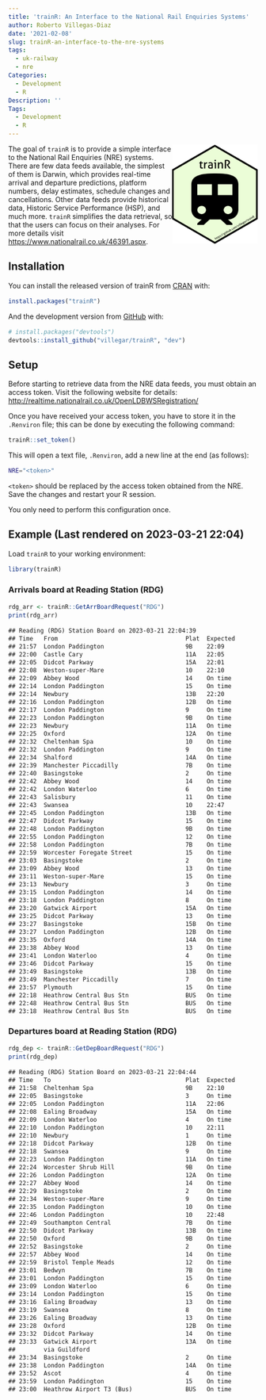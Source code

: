 ```yaml
---
title: 'trainR: An Interface to the National Rail Enquiries Systems'
author: Roberto Villegas-Diaz
date: '2021-02-08'
slug: trainR-an-interface-to-the-nre-systems
tags:
  - uk-railway
  - nre
Categories:
  - Development
  - R
Description: ''
Tags:
  - Development
  - R
---
```


<img src="https://raw.githubusercontent.com/villegar/trainR/main/inst/images/logo.png" alt="logo" align="right" height=200px/>

The goal of `trainR` is to provide a simple interface to the 
National Rail Enquiries (NRE) systems. There are few data feeds 
available, the simplest of them is Darwin, which provides real-time 
arrival and departure predictions, platform numbers, delay estimates, 
schedule changes and cancellations. Other data feeds provide historical 
data, Historic Service Performance (HSP), and much more. `trainR` 
simplifies the data retrieval, so that the users can focus on their 
analyses. For more details visit 
https://www.nationalrail.co.uk/46391.aspx.

## Installation

You can install the released version of trainR from [CRAN](https://CRAN.R-project.org) with:

``` r
install.packages("trainR")
```

And the development version from [GitHub](https://github.com/) with:

``` r
# install.packages("devtools")
devtools::install_github("villegar/trainR", "dev")
```

## Setup
Before starting to retrieve data from the NRE data feeds, you must obtain an access token. 
Visit the following website for details: http://realtime.nationalrail.co.uk/OpenLDBWSRegistration/

Once you have received your access token, you have to store it in the `.Renviron` file; this can be 
done by executing the following command:


```r
trainR::set_token()
```

This will open a text file, `.Renviron`, add a new line at the end (as follows):

```bash
NRE="<token>"
```

`<token>` should be replaced by the access token obtained from the NRE. Save the changes and restart 
your R session.

You only need to perform this configuration once.

## Example (Last rendered on 2023-03-21 22:04)

Load `trainR` to your working environment:

```r
library(trainR)
```

### Arrivals board at Reading Station (RDG)


```r
rdg_arr <- trainR::GetArrBoardRequest("RDG")
print(rdg_arr)
```

```
## Reading (RDG) Station Board on 2023-03-21 22:04:39
## Time   From                                    Plat  Expected
## 21:57  London Paddington                       9B    22:09
## 22:00  Castle Cary                             11A   22:05
## 22:05  Didcot Parkway                          15A   22:01
## 22:08  Weston-super-Mare                       10    22:10
## 22:09  Abbey Wood                              14    On time
## 22:14  London Paddington                       15    On time
## 22:14  Newbury                                 13B   22:20
## 22:16  London Paddington                       12B   On time
## 22:17  London Paddington                       9     On time
## 22:23  London Paddington                       9B    On time
## 22:23  Newbury                                 11A   On time
## 22:25  Oxford                                  12A   On time
## 22:32  Cheltenham Spa                          10    On time
## 22:32  London Paddington                       9     On time
## 22:34  Shalford                                14A   On time
## 22:39  Manchester Piccadilly                   7B    On time
## 22:40  Basingstoke                             2     On time
## 22:42  Abbey Wood                              14    On time
## 22:42  London Waterloo                         6     On time
## 22:43  Salisbury                               11    On time
## 22:43  Swansea                                 10    22:47
## 22:45  London Paddington                       13B   On time
## 22:47  Didcot Parkway                          15    On time
## 22:48  London Paddington                       9B    On time
## 22:55  London Paddington                       12    On time
## 22:58  London Paddington                       7B    On time
## 22:59  Worcester Foregate Street               15    On time
## 23:03  Basingstoke                             2     On time
## 23:09  Abbey Wood                              13    On time
## 23:11  Weston-super-Mare                       15    On time
## 23:13  Newbury                                 3     On time
## 23:15  London Paddington                       14    On time
## 23:18  London Paddington                       8     On time
## 23:20  Gatwick Airport                         15A   On time
## 23:25  Didcot Parkway                          13    On time
## 23:27  Basingstoke                             15B   On time
## 23:27  London Paddington                       12B   On time
## 23:35  Oxford                                  14A   On time
## 23:38  Abbey Wood                              13    On time
## 23:41  London Waterloo                         4     On time
## 23:46  Didcot Parkway                          15    On time
## 23:49  Basingstoke                             13B   On time
## 23:49  Manchester Piccadilly                   7     On time
## 23:57  Plymouth                                15    On time
## 22:18  Heathrow Central Bus Stn                BUS   On time
## 22:48  Heathrow Central Bus Stn                BUS   On time
## 23:18  Heathrow Central Bus Stn                BUS   On time
```

### Departures board at Reading Station (RDG)


```r
rdg_dep <- trainR::GetDepBoardRequest("RDG")
print(rdg_dep)
```

```
## Reading (RDG) Station Board on 2023-03-21 22:04:44
## Time   To                                      Plat  Expected
## 21:58  Cheltenham Spa                          9B    22:10
## 22:05  Basingstoke                             3     On time
## 22:05  London Paddington                       11A   22:06
## 22:08  Ealing Broadway                         15A   On time
## 22:09  London Waterloo                         4     On time
## 22:10  London Paddington                       10    22:11
## 22:10  Newbury                                 1     On time
## 22:18  Didcot Parkway                          12B   On time
## 22:18  Swansea                                 9     On time
## 22:23  London Paddington                       11A   On time
## 22:24  Worcester Shrub Hill                    9B    On time
## 22:26  London Paddington                       12A   On time
## 22:27  Abbey Wood                              14    On time
## 22:29  Basingstoke                             2     On time
## 22:34  Weston-super-Mare                       9     On time
## 22:35  London Paddington                       10    On time
## 22:46  London Paddington                       10    22:48
## 22:49  Southampton Central                     7B    On time
## 22:50  Didcot Parkway                          13B   On time
## 22:50  Oxford                                  9B    On time
## 22:52  Basingstoke                             2     On time
## 22:57  Abbey Wood                              14    On time
## 22:59  Bristol Temple Meads                    12    On time
## 23:01  Bedwyn                                  7B    On time
## 23:01  London Paddington                       15    On time
## 23:09  London Waterloo                         6     On time
## 23:14  London Paddington                       15    On time
## 23:16  Ealing Broadway                         13    On time
## 23:19  Swansea                                 8     On time
## 23:26  Ealing Broadway                         13    On time
## 23:28  Oxford                                  12B   On time
## 23:32  Didcot Parkway                          14    On time
## 23:33  Gatwick Airport                         13A   On time
##        via Guildford                           
## 23:34  Basingstoke                             2     On time
## 23:38  London Paddington                       14A   On time
## 23:52  Ascot                                   4     On time
## 23:59  London Paddington                       15    On time
## 23:00  Heathrow Airport T3 (Bus)               BUS   On time
```
